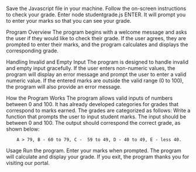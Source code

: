 Save the Javascript file in your machine.
Follow the on-screen instructions to check your grade. Enter node studentgrade.js ENTER. 
It will prompt you to enter your marks so that you can see your grade.

Program Overview
The program begins with a welcome message and asks the user if they would like to check their grade. 
If the user agrees, they are prompted to enter their marks, and the program calculates and displays the corresponding grade.

Handling Invalid and Empty Input
The program is designed to handle invalid and empty input gracefully. If the user enters non-numeric values, 
the program will display an error message and prompt the user to enter a valid numeric value. 
If the entered marks are outside the valid range (0 to 100), the program will also provide an error message.

How the Program Works
The program allows valid inputs of numbers between 0 and 100. It has already developed categories for grades that correspond to marks earned.
The grades are categorized as follows:
Write a function that prompts the user to input student marks. The input should be between 0 and 100. The output should correspond the correct grade, as shown below: 

        A > 79, B - 60 to 79, C -  59 to 49, D - 40 to 49, E - less 40.

Usage
Run the program.
Enter your marks when prompted.
The program will calculate and display your grade.
If you exit, the program thanks you for visiting our portal.
